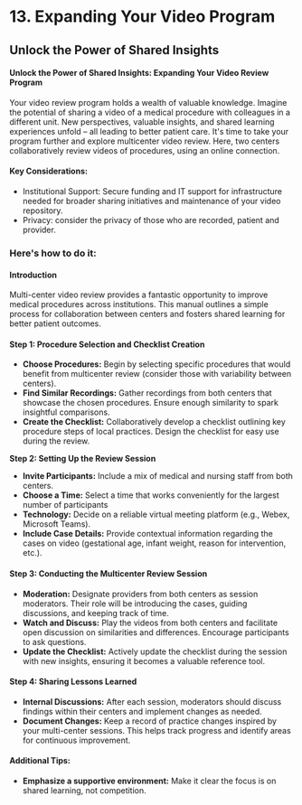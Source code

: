 # 13. Expanding Your Video Program

## **Unlock the Power of Shared Insights**

#### **Unlock the Power of Shared Insights: Expanding Your Video Review Program**

Your video review program holds a wealth of valuable knowledge. Imagine the potential of sharing a video of a medical procedure with colleagues in a different unit. New perspectives, valuable insights, and shared learning experiences unfold – all leading to better patient care. It's time to take your program further and explore multicenter video review. Here, two centers collaboratively review videos of procedures, using an online connection.&#x20;

#### Key Considerations:

* Institutional Support: Secure funding and IT support for infrastructure needed for broader sharing initiatives and maintenance of your video repository.
* Privacy: consider the privacy of those who are recorded, patient and provider.&#x20;

### Here's how to do it:

#### **Introduction**

Multi-center video review provides a fantastic opportunity to improve medical procedures across institutions. This manual outlines a simple process for collaboration between centers and fosters shared learning for better patient outcomes.

#### **Step 1: Procedure Selection and Checklist Creation**

* **Choose Procedures:** Begin by selecting specific procedures that would benefit from multicenter review (consider those with variability between centers).
* **Find Similar Recordings:** Gather recordings from both centers that showcase the chosen procedures. Ensure enough similarity to spark insightful comparisons.
* **Create the Checklist:** Collaboratively develop a checklist outlining key procedure steps of local practices. Design the checklist for easy use during the review.

**Step 2: Setting Up the Review Session**

* **Invite Participants:** Include a mix of medical and nursing staff from both centers.
* **Choose a Time:** Select a time that works conveniently for the largest number of participants
* **Technology:** Decide on a reliable virtual meeting platform (e.g., Webex, Microsoft Teams).
* **Include Case Details:** Provide contextual information regarding the cases on video (gestational age, infant weight, reason for intervention, etc.).

#### **Step 3: Conducting the Multicenter Review Session**

* **Moderation:** Designate providers from both centers as session moderators. Their role will be introducing the cases, guiding discussions, and keeping track of time.
* **Watch and Discuss:** Play the videos from both centers and facilitate open discussion on similarities and differences. Encourage participants to ask questions.
* **Update the Checklist:** Actively update the checklist during the session with new insights, ensuring it becomes a valuable reference tool.

#### **Step 4: Sharing Lessons Learned**

* **Internal Discussions:** After each session, moderators should discuss findings within their centers and implement changes as needed.
* **Document Changes:** Keep a record of practice changes inspired by your multi-center sessions. This helps track progress and identify areas for continuous improvement.

#### **Additional Tips:**

* **Emphasize a supportive environment:** Make it clear the focus is on shared learning, not competition.
